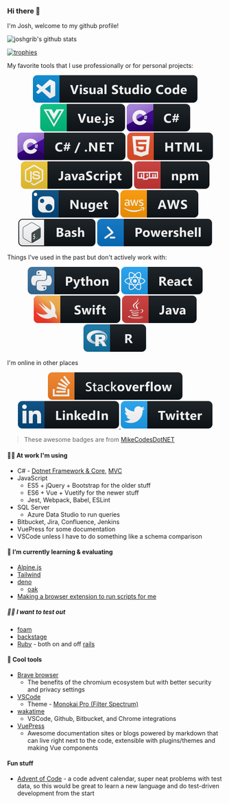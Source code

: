 ### Hi there 👋

I'm Josh, welcome to my github profile!

![joshgrib's github stats](https://github-readme-stats.vercel.app/api?username=joshgrib&count_private=true&show_icons=true&theme=vision-friendly-dark)

[![trophies](https://github-profile-trophy.vercel.app/?username=joshgrib&theme=juicyfresh)](https://github.com/ryo-ma/github-profile-trophy)

My favorite tools that I use professionally or for personal projects:
<p align="center">
    <img src="https://raw.githubusercontent.com/MikeCodesDotNET/ColoredBadges/master/svg/dev/tools/visualstudio_code.svg" alt="VS Code Badge">
    <img src="https://raw.githubusercontent.com/MikeCodesDotNET/ColoredBadges/master/svg/dev/frameworks/vue.svg" alt="Vue.js Badge">
    <img src="https://raw.githubusercontent.com/MikeCodesDotNET/ColoredBadges/master/svg/dev/languages/csharp.svg" alt="C# Badge">
    <img src="https://raw.githubusercontent.com/MikeCodesDotNET/ColoredBadges/master/svg/dev/languages/csharp_dotnet.svg" alt="C# .NET Badge">
    <img src="https://raw.githubusercontent.com/MikeCodesDotNET/ColoredBadges/master/svg/dev/languages/html.svg" alt="THML Badge">
    <img src="https://raw.githubusercontent.com/MikeCodesDotNET/ColoredBadges/master/svg/dev/languages/js.svg" alt="JavaScript Badge">
    <img src="https://raw.githubusercontent.com/MikeCodesDotNET/ColoredBadges/master/svg/dev/services/npm.svg" alt="NPM Badge">
    <img src="https://raw.githubusercontent.com/MikeCodesDotNET/ColoredBadges/master/svg/dev/services/nuget.svg" alt="Nuget Badge">
    <img src="https://raw.githubusercontent.com/MikeCodesDotNET/ColoredBadges/master/svg/dev/services/aws.svg" alt="AWS Badge">
    <img src="https://raw.githubusercontent.com/MikeCodesDotNET/ColoredBadges/master/svg/dev/tools/bash.svg" alt="Bash Badge">
    <img src="https://raw.githubusercontent.com/MikeCodesDotNET/ColoredBadges/master/svg/dev/tools/powershell.svg" alt="Powershell Badge">
</p>

Things I've used in the past but don't actively work with:
<p align="center">
    <img src="https://raw.githubusercontent.com/MikeCodesDotNET/ColoredBadges/master/svg/dev/languages/python.svg" alt="Python Badge">
    <img src="https://raw.githubusercontent.com/MikeCodesDotNET/ColoredBadges/master/svg/dev/frameworks/react.svg" alt="React badge">
    <img src="https://raw.githubusercontent.com/MikeCodesDotNET/ColoredBadges/master/svg/dev/languages/swift.svg" alt="Swift Badge">
    <img src="https://raw.githubusercontent.com/MikeCodesDotNET/ColoredBadges/master/svg/dev/languages/java.svg" alt="Java Badge">
    <img src="https://raw.githubusercontent.com/MikeCodesDotNET/ColoredBadges/master/svg/dev/languages/r.svg" alt="R Badge">
</p>

I'm online in other places
<p align="center">
    <a href="https://stackoverflow.com/users/6046312/josh-g">
        <img src="https://raw.githubusercontent.com/MikeCodesDotNET/ColoredBadges/master/svg/social/stackoverflow.svg" alt="StackOverflow Badge">
    </a>
    <a href="https://www.linkedin.com/in/joshgrib">
        <img src="https://raw.githubusercontent.com/MikeCodesDotNET/ColoredBadges/master/svg/social/linkedin.svg" alt="LinkedIn Badge">
    </a>
    <a href="https://twitter.com/joshgrib">
        <img src="https://raw.githubusercontent.com/MikeCodesDotNET/ColoredBadges/master/svg/social/twitter.svg" alt="Twitter Badge">
    </a>
</p>

> These awesome badges are from [MikeCodesDotNET](https://github.com/MikeCodesDotNET/ColoredBadges)

#### 👨‍💻 At work I'm using

* C# - [Dotnet Framework & Core](https://dotnet.microsoft.com), [MVC](https://docs.microsoft.com/en-us/aspnet/core/mvc/overview?view=aspnetcore-3.1)
* JavaScript
    * ES5 + jQuery + Bootstrap for the older stuff
    * ES6 + Vue + Vuetify for the newer stuff
    * Jest, Webpack, Babel, ESLint
* SQL Server
    * Azure Data Studio to run queries
* Bitbucket, Jira, Confluence, Jenkins
* VuePress for some documentation
* VSCode unless I have to do something like a schema comparison

#### 🌱 I’m currently learning & evaluating

* [Alpine.js](https://github.com/alpinejs/alpine)
* [Tailwind](https://tailwindcss.com/)
* [deno](https://deno.land/)
    * [oak](https://github.com/oakserver/oak)
* [Making a browser extension to run scripts for me](https://github.com/joshgrib/browser-ext)

##### 👨‍🔬 I want to test out

* [foam](https://github.com/foambubble/foam-template)
* [backstage](https://github.com/spotify/backstage)
* [Ruby](https://www.ruby-lang.org/en/) - both on and off [rails](https://rubyonrails.org/)

#### 🔧 Cool tools

* [Brave browser](https://brave.com/)
    * The benefits of the chromium ecosystem but with better security and privacy settings
* [VSCode](https://code.visualstudio.com/)
    * Theme - [Monokai Pro (Filter Spectrum)](https://monokai.pro/vscode)
* [wakatime](https://wakatime.com/)
    * VSCode, Github, Bitbucket, and Chrome integrations
* [VuePress](https://vuepress.vuejs.org/)
    * Awesome documentation sites or blogs powered by markdown that can live right next to the code, extensible with plugins/themes and making Vue components
    
#### Fun stuff

* [Advent of Code](https://adventofcode.com/) - a code advent calendar, super neat problems with test data, so this would be great to learn a new language and do test-driven development from the start

<!--
#### ⏳ In the past I've used

> This list is ordered from most to least comfortable with, for technologies I have used in the past for school or personal projects, but they're not what I typically reach for now when I have a small project

* Python
    * Flask
* React
* MongoDB
* 

#### ✨ Cool things I've found

-->
